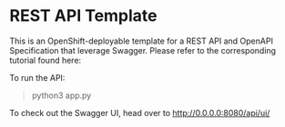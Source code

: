 # REST API Template

This is an OpenShift-deployable template for a REST API and OpenAPI Specification that leverage Swagger. Please refer to the corresponding tutorial found here:

To run the API:
    
> python3 app.py

To check out the Swagger UI, head over to
    http://0.0.0.0:8080/api/ui/